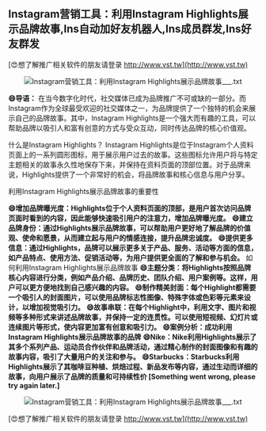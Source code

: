 ## **Instagram营销工具：利用Instagram Highlights展示品牌故事,Ins自动加好友机器人,Ins成员群发,Ins好友群发**

[😍想了解推广相关软件的朋友请登录 http://www.vst.tw](http://www.vst.tw)

 <center><img src="https://vst.tw/MP4/tuiguang/png/2.png" alt="Instagram营销工具：利用Instagram Highlights展示品牌故事___.txt"></center>

**😄导语：**
在当今数字化时代，社交媒体已成为品牌推广不可或缺的一部分。而Instagram作为全球最受欢迎的社交媒体之一，为品牌提供了一个独特的机会来展示自己的品牌故事。其中，Instagram Highlights是一个强大而有趣的工具，可以帮助品牌以吸引人和富有创意的方式与受众互动，同时传达品牌的核心价值观。

什么是Instagram Highlights？
Instagram Highlights是位于Instagram个人资料页面上的一系列圆形图标，用于展示用户过去的故事。这些图标允许用户将与特定主题相关的故事永久性地保存下来，并保持在资料页面的顶部位置。对于品牌来说，Highlights提供了一个非常好的机会，将品牌故事和核心信息与用户分享。

利用Instagram Highlights展示品牌故事的重要性

**😄增加品牌曝光度：Highlights位于个人资料页面的顶部，是用户首次访问品牌页面时看到的内容，因此能够快速吸引用户的注意力，增加品牌曝光度。**
**😄建立品牌身份：通过Highlights展示品牌故事，可以帮助用户更好地了解品牌的价值观、使命和愿景，从而建立起与用户的情感连接，提升品牌忠诚度。**
**😄提供更多信息：通过Highlights，品牌可以展示更多关于产品、服务、活动等方面的信息，如产品特点、使用方法、促销活动等，为用户提供更全面的了解和参与机会。**
如何利用Instagram Highlights展示品牌故事
**😄主题分类：将Highlights按照品牌核心内容进行分类，例如产品介绍、品牌历史、团队介绍、用户案例等。这样，用户可以更方便地找到自己感兴趣的内容。**
**😄制作精美封面：每个Highlight都需要一个吸引人的封面图片，可以使用品牌标志性图像、特殊字体或色彩等元素来设计，以增加视觉吸引力。**
**😄故事串联：在每个Highlight中，利用文字、图片和视频等多种形式来讲述品牌故事，并保持一定的连贯性。可以使用短视频、幻灯片或连续图片等形式，使内容更加富有创意和吸引力。**
**😄案例分析：成功利用Instagram Highlights展示品牌故事的品牌**
**😄Nike：Nike利用Highlights展示了其多个系列产品、运动员合作伙伴和品牌活动，通过精心制作的封面图像和有趣的故事内容，吸引了大量用户的关注和参与。**
**😄Starbucks：Starbucks利用Highlights展示了其咖啡豆种植、烘焙过程、新品发布等内容，通过生动而详细的故事，向用户展示了品牌的质量和可持续性价 [Something went wrong, please try again later.]**

 <center><img src="https://vst.tw/MP4/tuiguang/png/0.png" alt="Instagram营销工具：利用Instagram Highlights展示品牌故事___.txt"></center>

[😍想了解推广相关软件的朋友请登录 http://www.vst.tw](http://www.vst.tw)



